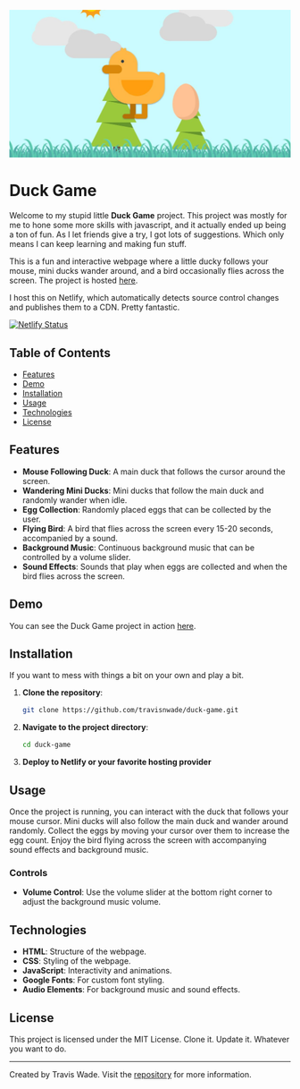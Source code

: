 

![Duck Game](assets/images/duck-og-bg.jpg "Duck Game")

# Duck Game

Welcome to my stupid little **Duck Game** project.  This project was mostly for me to hone some more skills with javascript, and it actually ended up being a ton of fun. As I let friends give a try, I got lots of suggestions. Which only means I can keep learning and making fun stuff.

This is a fun and interactive webpage where a little ducky follows your mouse, mini ducks wander around, and a bird occasionally flies across the screen. The project is hosted [here](https://duck.twade.io/).

I host this on Netlify, which automatically detects source control changes and publishes them to a CDN. Pretty fantastic.

[![Netlify Status](https://api.netlify.com/api/v1/badges/dfb9354d-d51d-4516-ab07-2bad51384f8e/deploy-status)](https://app.netlify.com/sites/twadeio-duck/deploys)

## Table of Contents
- [Features](#features)
- [Demo](#demo)
- [Installation](#installation)
- [Usage](#usage)
- [Technologies](#technologies)
- [License](#license)

## Features
- **Mouse Following Duck**: A main duck that follows the cursor around the screen.
- **Wandering Mini Ducks**: Mini ducks that follow the main duck and randomly wander when idle.
- **Egg Collection**: Randomly placed eggs that can be collected by the user.
- **Flying Bird**: A bird that flies across the screen every 15-20 seconds, accompanied by a sound.
- **Background Music**: Continuous background music that can be controlled by a volume slider.
- **Sound Effects**: Sounds that play when eggs are collected and when the bird flies across the screen.

## Demo
You can see the Duck Game project in action [here](https://duck.twade.io/).

## Installation
If you want to mess with things a bit on your own and play a bit.

1. **Clone the repository**:
    ```bash
    git clone https://github.com/travisnwade/duck-game.git
    ```

2. **Navigate to the project directory**:
    ```bash
    cd duck-game
    ```

3. **Deploy to Netlify or your favorite hosting provider**

## Usage
Once the project is running, you can interact with the duck that follows your mouse cursor. Mini ducks will also follow the main duck and wander around randomly. Collect the eggs by moving your cursor over them to increase the egg count. Enjoy the bird flying across the screen with accompanying sound effects and background music.

### Controls
- **Volume Control**: Use the volume slider at the bottom right corner to adjust the background music volume.

## Technologies
- **HTML**: Structure of the webpage.
- **CSS**: Styling of the webpage.
- **JavaScript**: Interactivity and animations.
- **Google Fonts**: For custom font styling.
- **Audio Elements**: For background music and sound effects.

## License
This project is licensed under the MIT License. Clone it. Update it. Whatever you want to do.

---

Created by Travis Wade. Visit the [repository](https://github.com/travisnwade/duck-game) for more information.
